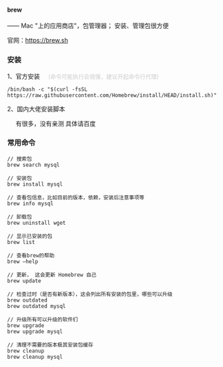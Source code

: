 #### brew

—— Mac "上的应用商店"，包管理器；  安装、管理包很方便

官网：<https://brew.sh>


### 安装

1、官方安装 &nbsp;&nbsp;&nbsp;&nbsp;<font size=2 color=#CCCCCC >(命令可能执行会很慢，建议开起命令行代理)</font>

```
/bin/bash -c "$(curl -fsSL https://raw.githubusercontent.com/Homebrew/install/HEAD/install.sh)"
```


2、国内大佬安装脚本

&nbsp;&nbsp;&nbsp;&nbsp; 有很多，没有亲测 具体请百度

### 常用命令
```
// 搜索包
brew search mysql

// 安装包
brew install mysql

// 查看包信息，比如目前的版本，依赖，安装后注意事项等
brew info mysql

// 卸载包
brew uninstall wget

// 显示已安装的包
brew list

// 查看brew的帮助
brew –help

// 更新， 这会更新 Homebrew 自己
brew update

// 检查过时（是否有新版本），这会列出所有安装的包里，哪些可以升级
brew outdated
brew outdated mysql

// 升级所有可以升级的软件们
brew upgrade
brew upgrade mysql

// 清理不需要的版本极其安装包缓存
brew cleanup
brew cleanup mysql
```
